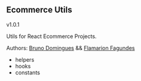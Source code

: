 ## Ecommerce Utils

v1.0.1

Utils for React Ecommerce Projects.

Authors: [Bruno Domingues](https://www.linkedin.com/in/bruno-domingues-da-silva/) && [Flamarion Fagundes](https://www.linkedin.com/in/flamarion-fagundes-pinto-0b037b210/)

- helpers
- hooks
- constants
